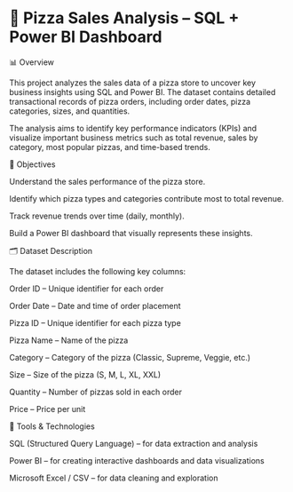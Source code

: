 # 🍕 Pizza Sales Analysis – SQL + Power BI Dashboard
📊 Overview

This project analyzes the sales data of a pizza store to uncover key business insights using SQL and Power BI.
The dataset contains detailed transactional records of pizza orders, including order dates, pizza categories, sizes, and quantities.

The analysis aims to identify key performance indicators (KPIs) and visualize important business metrics such as total revenue, sales by category, most popular pizzas, and time-based trends.

🧠 Objectives

Understand the sales performance of the pizza store.

Identify which pizza types and categories contribute most to total revenue.

Track revenue trends over time (daily, monthly).

Build a Power BI dashboard that visually represents these insights.

🗂️ Dataset Description

The dataset includes the following key columns:

Order ID – Unique identifier for each order

Order Date – Date and time of order placement

Pizza ID – Unique identifier for each pizza type

Pizza Name – Name of the pizza

Category – Category of the pizza (Classic, Supreme, Veggie, etc.)

Size – Size of the pizza (S, M, L, XL, XXL)

Quantity – Number of pizzas sold in each order

Price – Price per unit

🧩 Tools & Technologies

SQL (Structured Query Language) – for data extraction and analysis

Power BI – for creating interactive dashboards and data visualizations

Microsoft Excel / CSV – for data cleaning and exploration
